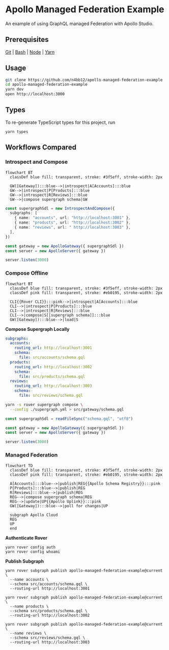# Apollo Managed Federation Example

An example of using GraphQL managed Federation with Apollo Studio.

## Prerequisites

[Git](https://git-scm.com/book/en/v2/Getting-Started-Installing-Git) | [Bash](https://www.google.de/search?q=install+bash) | [Node](https://nodejs.org/en/download) | [Yarn](https://classic.yarnpkg.com/en/docs/install)

## Usage

```bash
git clone https://github.com/n4bb12/apollo-managed-federation-example
cd apollo-managed-federation-example
yarn dev
open http://localhost:3000
```

## Types

To re-generate TypeScript types for this project, run

```
yarn types
```

## Workflows Compared

### Introspect and Compose

```mermaid
flowchart BT
  classDef blue fill: transparent, stroke: #3f5eff, stroke-width: 2px

  GW([Gateway]):::blue-->|introspect|A[Accounts]:::blue
  GW-->|introspect|P[Products]:::blue
  GW-->|introspect|R[Reviews]:::blue
  GW-->|compose supergraph schema|GW
```

```ts title="server.ts"
const supergraphSdl = new IntrospectAndCompose({
  subgraphs: [
    { name: "accounts", url: "http://localhost:3001" },
    { name: "products", url: "http://localhost:3002" },
    { name: "reviews", url: " http://localhost:3003" },
  ],
})

const gateway = new ApolloGateway({ supergraphSdl })
const server = new ApolloServer({ gateway })

server.listen(3000)
```

### Compose Offline

```mermaid
flowchart BT
  classDef blue fill: transparent, stroke: #3f5eff, stroke-width: 2px
  classDef pink fill: transparent, stroke: #eb0195, stroke-width: 2px

  CLI{{Rover CLI}}:::pink-->|introspect|A[Accounts]:::blue
  CLI-->|introspect|P[Products]:::blue
  CLI-->|introspect|R[Reviews]:::blue
  CLI-->|compose|S[[supergraph schema]]:::blue
  GW([Gateway]):::blue-->|load|S
```

**Compose Supergraph Locally**

```yml title="supergraph.yaml"
subgraphs:
  accounts:
    routing_url: http://localhost:3001
    schema:
      file: src/accounts/schema.gql
  products:
    routing_url: http://localhost:3002
    schema:
      file: src/products/schema.gql
  reviews:
    routing_url: http://localhost:3003
    schema:
      file: src/reviews/schema.gql
```

```sh title="rover supergraph compose"
yarn -s rover supergraph compose \
  --config ./supergraph.yml > src/gateway/schema.gql
```

```ts title="server.ts"
const supergraphSdl = readFileSync("schema.gql", "utf8")

const gateway = new ApolloGateway({ supergraphSdl })
const server = new ApolloServer({ gateway })

server.listen(3000)
```

### Managed Federation

```mermaid
flowchart TD
  classDef blue fill: transparent, stroke: #3f5eff, stroke-width: 2px
  classDef pink fill: transparent, stroke: #eb0195, stroke-width: 2px

  A[Accounts]:::blue-->|publish|REG{{Apollo Schema Registry}}:::pink
  P[Products]:::blue-->|publish|REG
  R[Reviews]:::blue-->|publish|REG
  REG-->|compose supergraph schema|REG
  REG-->|update|UP{{Apollo Uplink}}:::pink
  GW([Gateway]):::blue-->|poll for changes|UP

  subgraph Apollo Cloud
  REG
  UP
  end
```

**Authenticate Rover**

```
yarn rover config auth
yarn rover config whoami
```

**Publish Subgraph**

```
yarn rover subgraph publish apollo-managed-federation-example@current \
  --name accounts \
  --schema src/accounts/schema.gql \
  --routing-url http://localhost:3001

yarn rover subgraph publish apollo-managed-federation-example@current \
  --name products \
  --schema src/products/schema.gql \
  --routing-url http://localhost:3002

yarn rover subgraph publish apollo-managed-federation-example@current \
  --name reviews \
  --schema src/reviews/schema.gql \
  --routing-url http://localhost:3003
```
